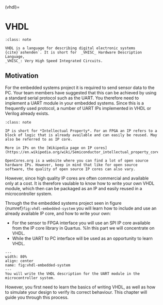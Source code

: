(vhdl)=
 # VHDL

```{admonition} VHDL
:class: note

VHDL is a language for describing digital electronic systems {cite}`ashenden`. It is short for  _VHISC_ Hardware Description Language, 
_VHISC_: Very High Speed Integrated Circuits. 
```
## Motivation
For the embedded systems project it is required to send sensor data to the PC. Your team members have suggested that this can be achieved by using a standard serial protocol such as the UART. You therefore need to implement a UART module in your embedded systems. Since this is a frequently used protocol, a number of UART IPs implemented in VHDL or Verilog already exists. 

```{admonition} IP
:class: note

IP is short for *Intellectual Property*. For an FPGA an IP refers to a block of logic that is already available and can easily be reused. May also be referred to as IP core.

More in IPs on the [Wikipedia page on IP cores](https://en.wikipedia.org/wiki/Semiconductor_intellectual_property_core).

OpenCores.org is a website where you can find a lot of open source hardware IPs. However, keep in mind that like for open source software, the quality of open source IP cores can also vary.

```

However, since high quality IP cores are often commercial and available only at a cost. It is therefore vaulable to know how to write your own VHDL module, which then can be packaged as an IP and easily reused in a microcontroller system. 

Through the the embedded systems project seen in figure {numref}`fig:vhdl-embedded-system` you will learn how to include and use an already available IP core, and how to write your own:
* For the sensor to FPGA interface you will use an SPI IP core available from the IP core library in Quartus.
%In this part we will concentrate on VHDL. 
* While the UART to PC interface will be used as an opportunity to learn VHDL. 


```{figure} ../images/project_embedded_system.png
---
width: 80%
align: center
name: fig:vhdl-embedded-system
---
You will write the VHDL description for the UART module in the microcontroller system.
```

However, you first need to learn the basics of writing VHDL, as well as how to simulate your design to verify its correct behaviour.  This chapter will guide you through this process. 
<!-- and will be completed by writing the VHDL description for the UART module. -->




